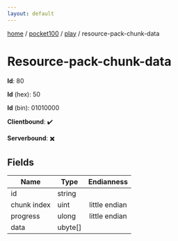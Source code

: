 ```yaml
---
layout: default
---
```


[home](/)  /  [pocket100](/protocol/pocket100)  /  [play](/protocol/pocket100/play)  /  resource-pack-chunk-data

# Resource-pack-chunk-data

**Id**: 80

**Id** (hex): 50

**Id** (bin): 01010000

**Clientbound**: ✔️

**Serverbound**: ✖️

## Fields

Name | Type | Endianness
---|---|:---:
id | string | 
chunk index | uint | little endian
progress | ulong | little endian
data | ubyte[] | 

